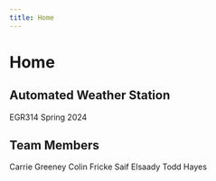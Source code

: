 ```yaml
---
title: Home
---
```


# Home

## Automated Weather Station

EGR314
Spring 2024

## Team Members

Carrie Greeney
Colin Fricke
Saif Elsaady
Todd Hayes
